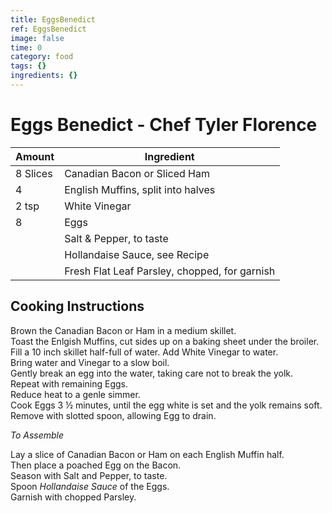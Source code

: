 ```yaml
---
title: EggsBenedict
ref: EggsBenedict
image: false
time: 0
category: food
tags: {}
ingredients: {}
---
```

# Eggs Benedict - Chef Tyler Florence  
  
|Amount | Ingredient|  
|----|----|  
8 Slices | Canadian Bacon or Sliced Ham  
4 | English Muffins, split into halves  
2 tsp | White Vinegar  
8 | Eggs  
|| Salt & Pepper, to taste  
|| Hollandaise Sauce, see Recipe  
|| Fresh Flat Leaf Parsley, chopped, for garnish  
  
## Cooking Instructions  
  
Brown the Canadian Bacon or Ham in a medium skillet.  
Toast the Enlgish Muffins, cut sides up on a baking sheet under the broiler.  
Fill a 10 inch skillet half-full of water.  Add White Vinegar to water.  
Bring water and Vinegar to a slow boil.  
Gently break an egg into the water, taking care not to break the yolk.  
Repeat with remaining Eggs.  
Reduce heat to a genle simmer.  
Cook Eggs 3 ½ minutes, until the egg white is set and the yolk remains soft.  
Remove with slotted spoon, allowing Egg to drain.  
  
*To Assemble*  
  
Lay a slice of Canadian Bacon or Ham on each English Muffin half.  
Then place a poached Egg on the Bacon.  
Season with Salt and Pepper, to taste.  
Spoon *Hollandaise Sauce* of the Eggs.  
Garnish with chopped Parsley.  
  